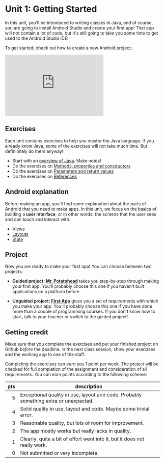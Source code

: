 # Unit 1: Getting Started

In this unit, you'll be introduced to writing classes in Java, and of course, you are going to install Android Studio and create your first app! That app will not contain a lot of code, but it's still going to take you some time to get used to the Android Studio IDE!

To get started, check out how to create a new Android project:

<iframe src="https://player.vimeo.com/video/211268587" width="320" height="200" frameborder="0" webkitallowfullscreen mozallowfullscreen allowfullscreen></iframe>

## Exercises

Each unit contains exercises to help you master the Java language. If you already know Java, some of the exercises will not take much time. But defininitely do them anyway!

- Start with an [overview of Java](https://www.youtube.com/watch?v=UaxRRO9175A). Make notes!
- Do the exercises on [Methods, properties and constructors](/java-exercises/classes)
- Do the exercises on [Parameters and return values](/java-exercises/parameters-and-return-values)
- Do the exercises on [References](/java-exercises/references)

## Android explanation

Before making an app, you'll find some explanation about the parts of Android that you need to make apps. In this unit, we focus on the basics of building a **user interface**, or in other words: the screens that the user sees and can touch and interact with.

- [Views](/android-reference/views)
- [Layouts](/android-reference/layouts)
- [State](/android-reference/state)

## Project

Now you are ready to make your first app! You can choose between two projects:

- **Guided project: [Mr. Potatohead](/guided/mr-potatohead)** takes you step-by-step through making your first app. You'll probably choose this one if you haven't built applications on a platform before.

- **Unguided project: [First App](/projects/first-app)** gives you a set of requirements with which you make your app. You'll probably choose this one if you have done more than a couple of programming courses. If you don't know how to start, talk to your teacher or switch to the guided project!

## Getting credit

Make sure that you complete the exercises and put your finished project on Github *before* the deadline. In the next class session, show your exercises and the working app to one of the staff.

Completing the exercises can earn you 1 point per week. The project will be checked for full completion of the assignment and consideration of all requirements. You can earn points according to the following scheme:

| pts | description                                                                          |  
| --: | ------------------------------------------------------------------------------------ |  
|   5 | Exceptional quality in use, layout and code. Probably something extra or unexpected. |  
|   4 | Solid quality in use, layout and code. Maybe some trivial error.                     |  
|   3 | Reasonable quality, but lots of room for improvement.                                |  
|   2 | The app mostly works but really lacks in quality.                                    |  
|   1 | Clearly, quite a bit of effort went into it, but it does not really work.            |  
|   0 | Not submitted or very incomplete.                                                    |  
